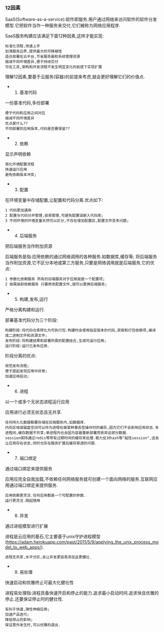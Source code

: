 ### 12因素 ###

SaaS(Software-as-a-service):软件即服务.用户通过网络来访问软件的软件分发模型.它把软件当作一种服务来交付,它们被称为网络应用程序.

SaaS服务构建应该满足下面12种因素,这样才能实现:

    标准化流程,快速上手
    划清服务边界,提供最大的可移植性
    适合部署在云平台,节省服务器和系统管理资源
    缩减不同环境差异,便于持续交付
    可在工具,架构和开发流程不发生明显变化的前提下实现扩展

理解12因素,要基于云服务(容器)的前提来考虑,就会更好理解它们的价值点.

- 1. 基准代码

一份基准代码,多份部署

    便于代码和应用之间对应
	缩减不同环境差异
    优点是什么??
    不同部署的应用版本,代码是否要保留??

- 2. 依赖

显示声明依赖

    简化环境配置流程
	快速运行应用
	避免依赖版本冲突;

- 3. 配置

在环境变量中存储配置,让配置和代码分离.优点如下:   

	1 代码更加通用
    2 配置与代码分开管理,容易管理,可避免配置误嵌入代码库;
    3 不同环境的环境变量天然可以区分,不存在增加配置后,配置文件变多问题;

- 4. 后端服务

把后端服务当作附加资源

后端服务是指:应用依赖的通过网络调用的各种服务.如数据库,缓存等;
将后端服务当作附加资源,它不区分本地或第三方服务,只要是网络调用就是后端服务,它的优点:

    1 参数化依赖服务 所有的后端服务对于应用就是一个配置项;
    2 按需装卸依赖服务 只要修改配置文件,就可以更换后端服务;

- 5. 构建,发布,运行

严格分离构建和运行.

部署基准代码分为三个阶段:

    构建阶段:将代码仓库转化为可执行包.构建时会使用指定版本的代码,获取和打包依赖项,编译成二进制文件和资源文件;
    发布阶段:将构建结果和部署所需的配置结合,生成可运行应用;
    运行阶段:运行已发布应用.

阶段分离的优点:

    规范发布流程;
    便于提起发现应用中异常;
    加速应用启动; 
 
- 6. 进程

以一个或多个无状态进程运行应用

应用进行必须无状态且无共享.

	任何持久化数据都要存储在后端服务内,如数据库.
	内存区域或磁盘空间可以作为进程在做某种事务型操作时的缓存,因为它们不会影响应用状态.多进程间,缓存数据不共享;单进程内也会因为容器重新部署而丢弃这部分数据.
	session保持通过redis等带有过期时间的缓存来处理.极力反对hash等"粘性session",这会让应用存在状态,同时也存在服务扩展后缓存穿透的问题.

- 7. 端口绑定

通过端口绑定来提供服务

应用应完全自我加载,不依赖任何网络服务就可创建一个面向网络的服务.互联网应用通过端口绑定来提供服务.

    应用依赖更灵活.任何应用都是一个可配置的参数.
    运行更灵活.随起随用

- 8. 并发

通过进程模型进行扩展

进程是云应用的基石,它主要基于unix守护进程模型(https://adam.herokuapp.com/past/2011/5/9/applying_the_unix_process_model_to_web_apps/).

    进程无共享,水平分区,会让并发更容易添加且更健壮.

- 9. 易处理

快速启动和优雅终止可最大化健壮性

进程易处理指:进程具备快速开启和停止的能力.追求最小启动时间.追求快且优雅的停止.还要保证停止时的健壮性.

    有利于快速,弹性伸缩应用;
    加速产品迭代;
    降低停止的影响;
    保证意外发生时,可以优雅的退出.



